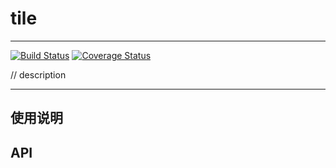 # tile

---

[![Build Status](https://secure.travis-ci.org/aralejs/tile.png)](https://travis-ci.org/arale/tile)
[![Coverage Status](https://coveralls.io/repos/aralejs/tile/badge.png?branch=master)](https://coveralls.io/r/arale/tile)


// description

---

## 使用说明


## API
